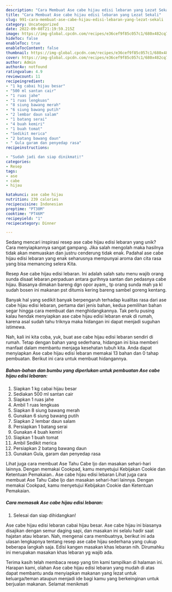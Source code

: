 ```yaml
---
description: "Cara Membuat Ase cabe hijau edisi lebaran yang Lezat Sekali"
title: "Cara Membuat Ase cabe hijau edisi lebaran yang Lezat Sekali"
slug: 991-cara-membuat-ase-cabe-hijau-edisi-lebaran-yang-lezat-sekali
category: Uncategorized
date: 2022-09-08T21:19:59.215Z
image: https://img-global.cpcdn.com/recipes/e36cef9f85c057c1/680x482cq70/ase-cabe-hijau-edisi-lebaran-foto-resep-utama.jpg
hideToc: false
enableToc: true
enableTocContent: false
thumbnail: https://img-global.cpcdn.com/recipes/e36cef9f85c057c1/680x482cq70/ase-cabe-hijau-edisi-lebaran-foto-resep-utama.jpg
cover: https://img-global.cpcdn.com/recipes/e36cef9f85c057c1/680x482cq70/ase-cabe-hijau-edisi-lebaran-foto-resep-utama.jpg
author: Admin
authorAv: notfound
ratingvalue: 4.9
reviewcount: 11
recipeingredient:
- "1 kg cabai hijau besar"
- "500 ml santan cair"
- "1 ruas jahe"
- "1 ruas lengkuas"
- "8 siung bawang merah"
- "6 siung bawang putih"
- "2 lembar daun salam"
- "1 batang serai"
- "4 buah kemiri"
- "1 buah tomat"
- "Sedikit merica"
- "2 batang bawang daun"
- " Gula garam dan penyedap rasa"
recipeinstructions:

- "Sudah jadi dan siap dinikmati!"
categories:
- Resep
tags:
- ase
- cabe
- hijau

katakunci: ase cabe hijau 
nutrition: 239 calories
recipecuisine: Indonesian
preptime: "PT30M"
cooktime: "PT46M"
recipeyield: "1"
recipecategory: Dinner

---
```





Sedang mencari inspirasi resep ase cabe hijau edisi lebaran yang unik? Cara menyiapkannya sangat gampang. Jika salah mengolah maka hasilnya tidak akan memuaskan dan justru cenderung tidak enak. Padahal ase cabe hijau edisi lebaran yang enak seharusnya mempunyai aroma dan cita rasa yang bisa memancing selera Kita.





Resep Ase cabe hijau edisi lebaran. Ini adalah salah satu menu wajib orang sunda disaat lebaran.perpaduan antara gurihnya santan dan pedasnya cabe hijau. Biasanya dimakan bareng dgn opor ayam,, tp orang sunda mah ya kl sudah bosen ini makanan pst ditumis kering bareng sambel goreng kentang.

Banyak hal yang sedikit banyak berpengaruh terhadap kualitas rasa dari ase cabe hijau edisi lebaran, pertama dari jenis bahan, kedua pemilihan bahan segar hingga cara membuat dan menghidangkannya. Tak perlu pusing kalau hendak menyiapkan ase cabe hijau edisi lebaran enak di rumah, karena asal sudah tahu triknya maka hidangan ini dapat menjadi suguhan istimewa.






Nah, kali ini kita coba, yuk, buat ase cabe hijau edisi lebaran sendiri di rumah. Tetap dengan bahan yang sederhana, hidangan ini bisa memberi manfaat dalam membantu menjaga kesehatan tubuh kita. Anda dapat menyiapkan Ase cabe hijau edisi lebaran memakai 13 bahan dan 0 tahap pembuatan. Berikut ini cara untuk membuat hidangannya.

<!--inarticleads1-->

##### Bahan-bahan dan bumbu yang diperlukan untuk pembuatan Ase cabe hijau edisi lebaran:

1. Siapkan 1 kg cabai hijau besar
1. Sediakan 500 ml santan cair
1. Siapkan 1 ruas jahe
1. Ambil 1 ruas lengkuas
1. Siapkan 8 siung bawang merah
1. Gunakan 6 siung bawang putih
1. Siapkan 2 lembar daun salam
1. Persiapkan 1 batang serai
1. Gunakan 4 buah kemiri
1. Siapkan 1 buah tomat
1. Ambil Sedikit merica
1. Persiapkan 2 batang bawang daun
1. Gunakan  Gula, garam dan penyedap rasa


Lihat juga cara membuat Ase Tahu Cabe Ijo dan masakan sehari-hari lainnya. Dengan memakai Cookpad, kamu menyetujui Kebijakan Cookie dan Ketentuan Pemakaian.. Ase cabe hijau edisi lebaran Lihat juga cara membuat Ase Tahu Cabe Ijo dan masakan sehari-hari lainnya. Dengan memakai Cookpad, kamu menyetujui Kebijakan Cookie dan Ketentuan Pemakaian. 

<!--inarticleads2-->

##### Cara memasak Ase cabe hijau edisi lebaran:


1. Selesai dan siap dihidangkan!

Ase cabe hijau edisi lebaran cabai hijau besar. Ase cabe hijau ini biasanya disajikan dengan semur daging sapi, dan masakan ini selalu hadir saat hajatan atau lebaran. Nah, mengenai cara membuatnya, berikut ini ada ulasan lengkapnya tentang resep ase cabe hijau sederhana yang cukup beberapa langkah saja. Edisi kangen masakan khas lebaran nih. Dirumahku ini merupakan masakan khas lebaran yg wajib ada. 

Terima kasih telah membaca resep yang tim kami tampilkan di halaman ini. Harapan kami, olahan Ase cabe hijau edisi lebaran yang mudah di atas dapat membantu anda menyiapkan makanan yang lezat untuk keluarga/teman ataupun menjadi ide bagi kamu yang berkeinginan untuk berjualan makanan. Selamat menikmati
